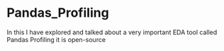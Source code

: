# Pandas_Profiling
In this I have explored and talked about a very important EDA tool called Pandas Profiling it is open-source
